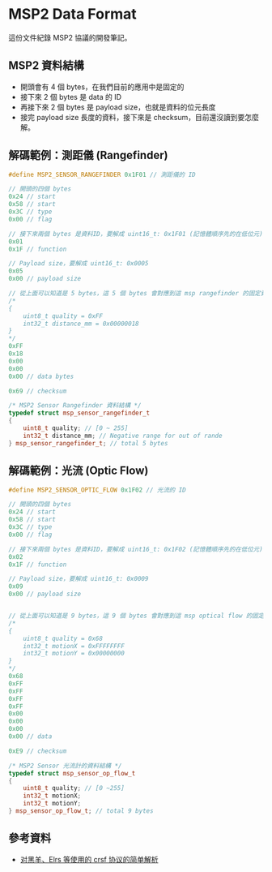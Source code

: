 # MSP2 Data Format

這份文件紀錄 MSP2 協議的開發筆記。

## MSP2 資料結構

- 開頭會有 4 個 bytes，在我們目前的應用中是固定的
- 接下來 2 個 bytes 是 data 的 ID
- 再接下來 2 個 bytes 是 payload size，也就是資料的位元長度
- 接完 payload size 長度的資料，接下來是 checksum，目前還沒讀到要怎麼解。

## 解碼範例：測距儀 (Rangefinder)

```cpp
#define MSP2_SENSOR_RANGEFINDER 0x1F01 // 測距儀的 ID

// 開頭的四個 bytes
0x24 // start
0x58 // start
0x3C // type
0x00 // flag

// 接下來兩個 bytes 是資料ID，要解成 uint16_t: 0x1F01 (記憶體順序先的在低位元)
0x01
0x1F // function

// Payload size，要解成 uint16_t: 0x0005
0x05
0x00 // payload size

// 從上面可以知道是 5 bytes，這 5 個 bytes 會對應到這 msp rangefinder 的固定資料結構，如下一個程式方框所示。所以第 1 個 byte 是對應到 quality，後面 4 個 bytes 對應到的是 int32_t 的資料：
/*
{
    uint8_t quality = 0xFF
    int32_t distance_mm = 0x00000018
}
*/
0xFF
0x18
0x00
0x00
0x00 // data bytes

0x69 // checksum
```

```cpp
/* MSP2 Sensor Rangefinder 資料結構 */
typedef struct msp_sensor_rangefinder_t
{
    uint8_t quality; // [0 ~ 255]
    int32_t distance_mm; // Negative range for out of rande
} msp_sensor_rangefinder_t; // total 5 bytes
```

## 解碼範例：光流 (Optic Flow)

```cpp
#define MSP2_SENSOR_OPTIC_FLOW 0x1F02 // 光流的 ID

// 開頭的四個 bytes
0x24 // start
0x58 // start
0x3C // type
0x00 // flag

// 接下來兩個 bytes 是資料ID，要解成 uint16_t: 0x1F02 (記憶體順序先的在低位元)
0x02
0x1F // function

// Payload size，要解成 uint16_t: 0x0009
0x09
0x00 // payload size


// 從上面可以知道是 9 bytes，這 9 個 bytes 會對應到這 msp optical flow 的固定資料結構，如下一個程式方框所示。所以第 1 個 byte 是對應到 quality，後面 8 個 bytes 對應到的是 int32_t[2] 的資料：
/*
{
    uint8_t quality = 0x68
    int32_t motionX = 0xFFFFFFFF
    int32_t motionY = 0x00000000
}
*/
0x68
0xFF
0xFF
0xFF
0xFF
0x00
0x00
0x00
0x00 // data

0xE9 // checksum
```

```cpp
/* MSP2 Sensor 光流計的資料結構 */
typedef struct msp_sensor_op_flow_t
{
    uint8_t quality; // [0 ~255]
    int32_t motionX;
    int32_t motionY;
} msp_sensor_op_flow_t; // total 9 bytes
```

## 參考資料

- [对黑羊、Elrs 等使用的 crsf 协议的简单解析](https://blog.csdn.net/m0_63043961/article/details/128309223)
